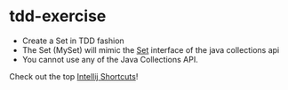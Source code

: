 # tdd-exercise

* Create a Set in TDD fashion
* The Set (MySet) will mimic the [Set](https://docs.oracle.com/en/java/javase/11/docs/api/java.base/java/util/Set.html) interface of the java collections api
* You cannot use any of the Java Collections API.

Check out the top [Intellij Shortcuts](https://blog.jetbrains.com/idea/2020/03/top-15-intellij-idea-shortcuts/#:~:text=Most%20of%20the%20automated%20refactorings,T%20(Windows%2FLinux).)!